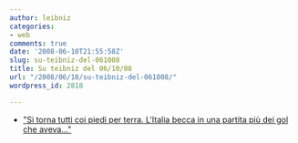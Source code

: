 ```yaml
---
author: leibniz
categories:
- web
comments: true
date: '2008-06-10T21:55:58Z'
slug: su-teibniz-del-061008
title: Su teibniz del 06/10/08
url: "/2008/06/10/su-teibniz-del-061008/"
wordpress_id: 2818

---
```

* ["Si torna tutti coi piedi per terra. L'Italia becca in una partita più dei gol che aveva..."](http://feeds.feedburner.com/~r/teibniz/~3/308616981/37828010)



